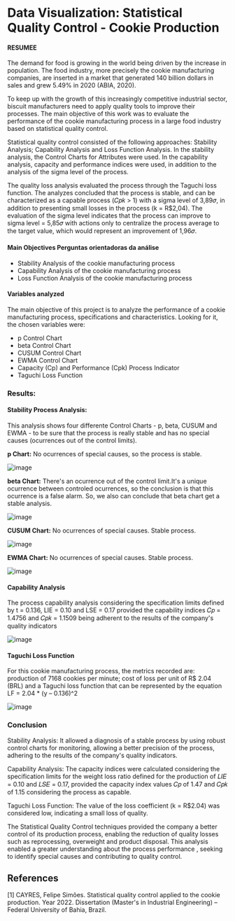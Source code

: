 # Data Visualization: Statistical Quality Control - Cookie Production

#### RESUMEE

The demand for food is growing in the world being driven by the increase in population. The food industry, more precisely the cookie manufacturing companies, are inserted in a market that generated 140 billion dollars in sales and grew 5.49% in 2020 (ABIA, 2020).

To keep up with the growth of this increasingly competitive industrial sector, biscuit manufacturers need to apply quality tools to improve their processes. The main objective of this work was to evaluate the performance of the cookie manufacturing process in a large food industry based on statistical quality control.

Statistical quality control consisted of the following approaches: Stability Analysis; Capability Analysis and Loss Function Analysis. In the stability analysis, the Control Charts for Attributes were used. In the capability analysis, capacity and performance indices were used, in addition to the analysis of the sigma level of the process.

The quality loss analysis evaluated the process through the Taguchi loss function. The analyzes concluded that the process is stable, and can be characterized as a capable process (𝐶𝑝𝑘 > 1)  with a sigma level of 3,89𝜎, in addition to presenting small losses in the process (k = R$2,04).  The evaluation of the sigma level indicates that the process can improve to sigma level = 5,85𝜎 with actions only to centralize the process average to the target value, which would represent an improvement of 1,96𝜎.

#### Main Objectives Perguntas orientadoras da análise

* Stability Analysis of the cookie manufacturing process
* Capability Analysis of the cookie manufacturing process
* Loss Function Analysis of the cookie manufacturing process

#### Variables analyzed

The main objective of this project is to analyze the performance of a cookie manufacturing process, specifications and characteristics. Looking for it, the chosen variables were:

* p Control Chart
* beta  Control Chart
* CUSUM Control Chart
* EWMA  Control Chart
* Capacity (Cp) and Performance (Cpk) Process Indicator
* Taguchi Loss Function

### Results:

#### Stability Process Analysis:

This analysis shows four differente Control Charts - p, beta, CUSUM and EWMA - to be sure that the process is really stable and has no special causes (ocurrences out of the control limits).

**p Chart:** No ocurrences of special causes, so the process is stable.

![image](https://raw.githubusercontent.com/lipecayres/academics/main/cookie_process/images/1.pChart.png)

**beta Chart:** There's an ocurrence out of the control limit.It's a unique ocurrence between controled ocurrences, so the conclusion is that this ocurrence is a false alarm. So, we also can conclude that beta chart get a stable analysis.

![image](https://raw.githubusercontent.com/lipecayres/academics/main/cookie_process/images/2.betaChart.png)

**CUSUM Chart:** No ocurrences of special causes. Stable process.

![image](https://raw.githubusercontent.com/lipecayres/academics/main/cookie_process/images/3.cusumChart.png)

**EWMA Chart:** No ocurrences of special causes. Stable process.

![image](https://raw.githubusercontent.com/lipecayres/academics/main/cookie_process/images/4.ewmaChart.png)


#### Capability Analysis

The process capability analysis considering the specification limits defined by t = 0.136, LIE = 0.10 and LSE = 0.17 provided the capability indices 𝐶𝑝 = 1.4756 and 𝐶𝑝𝑘 = 1.1509 being adherent to the results of the company's quality indicators

![image](https://raw.githubusercontent.com/lipecayres/academics/main/cookie_process/images/5.CapabilityAnalysis.png)


#### Taguchi Loss Function

For this cookie manufacturing process, the metrics recorded are: production of 7168 cookies per minute; cost of loss per unit of R$ 2.04 (BRL) and a Taguchi loss function that can be represented by the equation LF = 2.04 * (y – 0.136)^2

![image](https://raw.githubusercontent.com/lipecayres/academics/main/cookie_process/images/6.TaguchiLossFunction.png)


### Conclusion

Stability Analysis: It allowed a diagnosis of a stable process by using robust control charts for monitoring, allowing a better precision of the process, adhering to the results of the company's quality indicators.

Capability Analysis: The capacity indices were calculated considering the specification limits for the weight loss ratio defined for the production of 𝐿𝐼𝐸 = 0.10 and 𝐿𝑆𝐸 = 0.17, provided the capacity index values 𝐶𝑝 of 1.47 and 𝐶𝑝𝑘 of 1.15 considering the process as capable.

Taguchi Loss Function: The value of the loss coefficient (k = R$2.04) was considered low, indicating a small loss of quality.

The Statistical Quality Control techniques provided the company a better control of its production process, enabling the reduction of quality losses such as reprocessing, overweight and product disposal. This analysis enabled a greater understanding about the process performance , seeking to identify special causes and contributing to quality control.

## References

[1] CAYRES, Felipe Simões. Statistical quality control applied to the cookie production.
Year 2022. Dissertation (Master's in Industrial Engineering) – Federal University of Bahia, Brazil.
